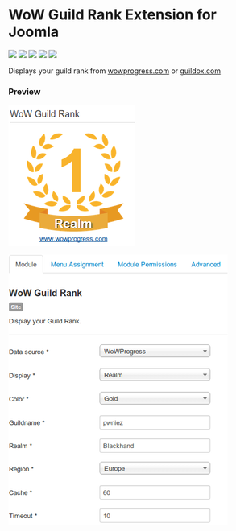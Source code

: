 # WoW Guild Rank Extension for Joomla

![](https://img.shields.io/static/v1?label=Joomla&message=3.X&style=flat&logo=joomla&logoColor=orange&color=blue)
![](https://img.shields.io/github/release/z-index-net/joomla-module-wow-guild-rank.svg)
![](https://img.shields.io/github/downloads/z-index-net/joomla-module-wow-guild-rank/total.svg)
![](https://img.shields.io/badge/Maintained%3F-no-red.svg)
![](https://img.shields.io/github/license/z-index-net/joomla-module-wow-guild-rank.svg)

Displays your guild rank from [wowprogress.com](http://www.wowprogress.com/) or [guildox.com](http://www.guildox.com/)

### Preview

![Screenshot](./screenshots/mod_wow_guild_rank.0.png?raw=true)

![Screenshot](./screenshots/mod_wow_guild_rank.1.png?raw=true)

